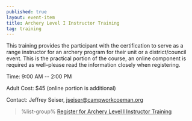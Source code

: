 ```yaml
---
published: true
layout: event-item
title: Archery Level I Instructor Training
tag: training
---
```


This training provides the participant with the certification to serve as a range instructor for an archery program for their unit or a district/council event. This is the practical portion of the course, an online component is required as well–please read the information closely when registering.

Time: 9:00 AM -- 2:00 PM

Adult Cost: $45 (online portion is additional)

Contact: Jeffrey Seiser, [jseiser@campworkcoeman.org](mailto:jseiser@campworkcoeman.org)

> %list-group%
> <a href="https://scoutingevent.com/066-74340" class="list-group-item">Register for Archery Level I Instructor Training</a>
